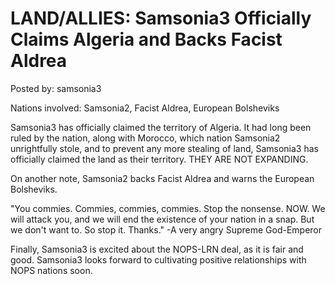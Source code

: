 # LAND/ALLIES: Samsonia3 Officially Claims Algeria and Backs Facist Aldrea

Posted by: samsonia3

Nations involved: Samsonia2, Facist Aldrea, European Bolsheviks

Samsonia3 has officially claimed the territory of Algeria. It had long been ruled by the nation, along with Morocco, which nation Samsonia2 unrightfully stole, and to prevent any more stealing of land, Samsonia3 has officially claimed the land as their territory. THEY ARE NOT EXPANDING.

On another note, Samsonia2 backs Facist Aldrea and warns the European Bolsheviks.

"You commies. Commies, commies, commies. Stop the nonsense. NOW. We will attack you, and we will end the existence of your nation in a snap. But we don't want to. So stop it. Thanks."
-A very angry Supreme God-Emperor

Finally, Samsonia3 is excited about the NOPS-LRN deal, as it is fair and good. Samsonia3 looks forward to cultivating positive relationships with NOPS nations soon.